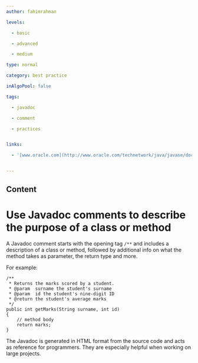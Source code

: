 ```yaml
---
author: fahimrahman

levels:

  - basic

  - advanced

  - medium

type: normal

category: best practice

inAlgoPool: false

tags:

  - javadoc

  - comment

  - practices


links:

  - '[www.oracle.com](http://www.oracle.com/technetwork/java/javase/documentation/index-137868.html){website}'


---
```

## Content
# Use Javadoc comments to describe the purpose of a class or method

A Javadoc comment starts with the opening tag ```/**``` and includes a description of a class or method, followed by additional info on what the method takes as parameter, the return type and more. 

For example:
```
/**
 * Returns the marks scored by a student.
 * @param  surname the student's surname
 * @param  id the student's nine-digit ID
 * @return the student's average marks
 */
public int getMarks(String surname, int id)
{
    // method body
    return marks;
}
```
The Javadoc is generated in HTML format from the source code and acts as reference for programmers. They are especially helpful when working on large projects.

